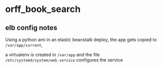 # orff_book_search

## elb config notes

Using a python ami in an elastic beanstalk deploy, the app gets copied to `/var/app/current`,

a virtualenv is created in `/var/app` and the file `/etc/systemd/system/web.service` configures the service
